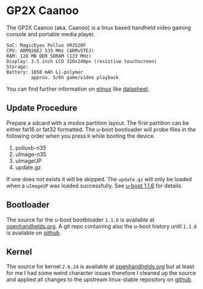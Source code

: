 # GP2X Caanoo

The GP2X Caanoo (aka. Caanoo) is a linux based handheld video gaming console and portable media player.

    SoC: MagicEyes Pollux VR3520F
    CPU: ARM926EJ 533 MHz (ARMv5TEJ)
    RAM: 128 MB DDR SDRAM (133 MHz)
    Display: 3.5 inch LCD 320x240px (resistive touchscreen)
    Storage:
    Battery: 1850 mAh Li-polymer
             approx. 5/6h game/video playback

You can find further information on [elinux](https://elinux.org/Pollux) like [datasheet](https://elinux.org/images/c/ca/Pollux-datasheet.pdf).

## Update Procedure

Prepare a sdcard with a msdos partition layout. The first partition can be either fat16 or fat32 formatted.
The u-boot bootloader will probe files in the following order when you press `R` while booting the device.

1. polluxb-n35
2. uImage-n35
3. uImageUP
4. update.gz

If one does not exists it will be skipped. The `update.gz` will only be loaded when a `uImageUP` was loaded successfully.
See [u-boot 1.1.6](https://github.com/esno/u-boot-gp2x-caanoo/blob/a60b01e90c6dcf6fd7db323ad014c00d15e70649/common/main.c#L673-L779)
for details.

## Bootloader

The source for the u-boot bootbloader `1.1.6` is available at [openhandhelds.org](https://dl.openhandhelds.org/cgi-bin/caanoo.cgi?0,0,0,0,42,539).
A git repo containing also the u-boot history until `1.1.6` is available on [github](https://github.com/esno/u-boot-gp2x-caanoo).

## Kernel

The source for kernel `2.6.24` is available at [openhandhelds.org](https://dl.openhandhelds.org/cgi-bin/caanoo.cgi?0,0,0,0,42)
but at least for me I had some weird character issues therefore I cleaned up the source and applied
all changes to the upstream linux-stable repository on [github](https://github.com/esno/linux-gp2x-caanoo).
